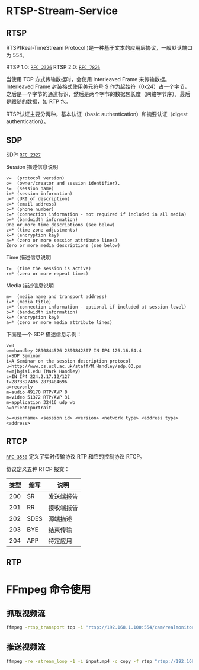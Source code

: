 # RTSP-Stream-Service

## RTSP

RTSP(Real-TimeStream Protocol )是一种基于文本的应用层协议，一般默认端口为 554。

RTSP 1.0: [`RFC 2326`](https://www.rfc-editor.org/rfc/rfc2326)
RTSP 2.0: [`RFC 7826`](https://www.rfc-editor.org/rfc/rfc7826)

当使用 TCP 方式传输数据时，会使用 Interleaved Frame 来传输数据。Interleaved Frame 封装格式使用美元符号 $ 作为起始符（0x24）占一个字节，之后是一个字节的通道标识，然后是两个字节的数据包长度（网络字节序），最后是跟随的数据，如 RTP 包。

RTSP认证主要分两种，基本认证（basic authentication）和摘要认证（digest authentication）。

## SDP

SDP: [`RFC 2327`](https://www.rfc-editor.org/rfc/rfc2327)

Session 描述信息说明

```
v=  (protocol version)
o=  (owner/creator and session identifier).
s=  (session name)
i=* (session information)
u=* (URI of description)
e=* (email address)
p=* (phone number)
c=* (connection information - not required if included in all media)
b=* (bandwidth information)
One or more time descriptions (see below)
z=* (time zone adjustments)
k=* (encryption key)
a=* (zero or more session attribute lines)
Zero or more media descriptions (see below)
```

Time 描述信息说明

```
t=  (time the session is active)
r=* (zero or more repeat times)
```

Media 描述信息说明

```
m=  (media name and transport address)
i=* (media title)
c=* (connection information - optional if included at session-level)
b=* (bandwidth information)
k=* (encryption key)
a=* (zero or more media attribute lines)
```

下面是一个 SDP 描述信息示例：

```
v=0
o=mhandley 2890844526 2890842807 IN IP4 126.16.64.4
s=SDP Seminar
i=A Seminar on the session description protocol
u=http://www.cs.ucl.ac.uk/staff/M.Handley/sdp.03.ps
e=mjh@isi.edu (Mark Handley)
c=IN IP4 224.2.17.12/127
t=2873397496 2873404696
a=recvonly
m=audio 49170 RTP/AVP 0
m=video 51372 RTP/AVP 31
m=application 32416 udp wb
a=orient:portrait
```

```
o=<username> <session id> <version> <network type> <address type> <address>
```

## RTCP

[`RFC 3550`](https://www.rfc-editor.org/rfc/rfc3550) 定义了实时传输协议 RTP 和它的控制协议 RTCP。

协议定义五种 RTCP 报文：

| 类型 | 缩写 | 说明       |
| ---- | ---- | ---------- |
| 200  | SR   | 发送端报告 |
| 201  | RR   | 接收端报告 |
| 202  | SDES | 源端描述   |
| 203  | BYE  | 结束传输   |
| 204  | APP  | 特定应用   |

## RTP



# FFmpeg 命令使用

## 抓取视频流

```bash
ffmpeg -rtsp_transport tcp -i "rtsp://192.168.1.100:554/cam/realmonitor?channel=1&subtype=0" -vcodec copy -an video.mp4
```

## 推送视频流

```bash
ffmpeg -re -stream_loop -1 -i input.mp4 -c copy -f rtsp "rtsp://192.168.1.100:554/cam/realmonitor?channel=1&subtype=0"
```
